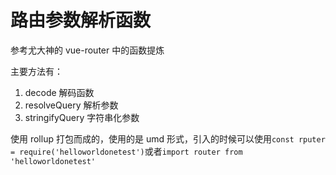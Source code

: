 # 路由参数解析函数

参考尤大神的 vue-router 中的函数提炼

主要方法有：

1. decode 解码函数
2. resolveQuery 解析参数
3. stringifyQuery 字符串化参数

使用 rollup 打包而成的，使用的是 umd 形式，引入的时候可以使用`const rputer = require('helloworldonetest')`或者`import router from 'helloworldonetest'`
